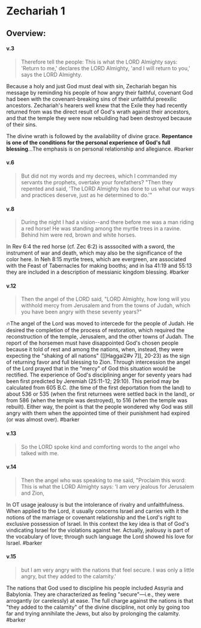 # Zechariah 1

## Overview:


#### v.3
>Therefore tell the people: This is what the LORD Almighty says: 'Return to me,' declares the LORD Almighty, 'and I will return to you,' says the LORD Almighty.

Because a holy and just God must deal with sin, Zechariah began his message by reminding his people of how angry their faithful, covenant God had been with the covenant-breaking sins of their unfaithful preexilic ancestors. Zechariah's hearers well knew that the Exile they had recently returned from was the direct result of God's wrath against their ancestors, and that the temple they were now rebuilding had been destroyed because of their sins.

The divine wrath is followed by the availability of divine grace. **Repentance is one of the conditions for the personal experience of God's full blessing**...The emphasis is on personal relationship and allegiance.
#barker 

#### v.6
>But did not my words and my decrees, which I commanded my servants the prophets, overtake your forefathers? "Then they repented and said, 'The LORD Almighty has done to us what our ways and practices deserve, just as he determined to do.'"

#### v.8
>During the night I had a vision--and there before me was a man riding a red horse! He was standing among the myrtle trees in a ravine. Behind him were red, brown and white horses.

In Rev 6:4 the red horse (cf. Zec 6:2) is asssocited with a sword, the instrument of war and death, which may also be the significance of the color here.
In Neh 8:15 myrtle trees, which are evergreen, are associated with the Feast of Tabernacles for making booths; and in Isa 41:19 and 55:13 they are included in a description of messianic kingdom blessing.
#barker 

#### v.12
>Then the angel of the LORD said, "LORD Almighty, how long will you withhold mercy from Jerusalem and from the towns of Judah, which you have been angry with these seventy years?"

🔥The angel of the Lord was moved to intercede for the people of Judah. He desired the completion of the process of restoration, which required the reconstruction of the temple, Jerusalem, and the other towns of Judah. The report of the horsemen must have disappointed God's chosen people because it told of rest and among the nations, when, instead, they were expecting the "shaking of all nations" ([[Haggai2#v 7]], 20-23) as the sign of returning favor and full blessing to Zion. Through intercession the angel of the Lord prayed that in the "mercy" of God this situation would be rectified. The experience of God's disciplining anger for seventy years had been first predicted by Jeremiah (25:11-12; 29:10). This period may be calculated from 605 B.C. (the time of the first deportation from the land) to about 536 or 535 (when the first returnees were settled back in the land), or from 586 (when the temple was destroyed), to 516 (when the temple was rebuilt). Either way, the point is that the people wondered why God was still angry with them when the appointed time of their punishment had expired (or was almost over).
#barker 

#### v.13
>So the LORD spoke kind and comforting words to the angel who talked with me.


#### v.14
>Then the angel who was speaking to me said, "Proclaim this word: This is what the LORD Almighty says: 'I am very jealous for Jerusalem and Zion,

In OT usage jealousy is but the intolerance of rivalry and unfaithfulness. When applied to the Lord, it usually concerns Israel and carries with it the notions of the marriage or covenant relationship and the Lord's right to exclusive possession of Israel. In this context the key idea is that of God's vindicating Israel for the violations against her. Actually, jealousy is part of the vocabulary of love; through such language the Lord showed his love for Israel.
#barker 

#### v.15
>but I am very angry with the nations that feel secure. I was only a little angry, but they added to the calamity.'

The nations that God used to discipline his people included Assyria and Babylonia. They are characterized as feeling "secure"—i.e., they were arrogantly (or carelessly) at ease. The full charge against the nations is that "they added to the calamity" of the divine discipline, not only by going too far and trying annihilate the Jews, but also by prolonging the calamity.
#barker 